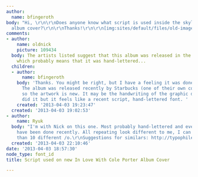 ```yaml
---
author:
  name: bfingeroth
body: "Hi, \r\n\r\nDoes anyone know what script is used inside the skyline in this
  album cover?\r\n\r\nThanks!\r\n\r\n[img:sites/default/files/old-images/in_love_with_cole_porter_album_cover_6347.png]"
comments:
- author:
    name: oldnick
    picture: 109434
  body: The artists listed suggest that this album was released in the 1950s or 1960s,
    which probably means that it was hand-lettered...
  children:
  - author:
      name: bfingeroth
    body: 'Thanks. You might be right, but I have a feeling it was done more recently.
      The album was released recently by Starbucks (one of their own compilations),
      so the artwork is new. It may be the handwriting of the graphic designer who
      did it but it feels like a recent script, hand-lettered font. '
    created: '2013-04-03 19:23:47'
  created: '2013-04-03 19:02:53'
- author:
    name: Ryuk
  body: "I'm with Nick on this one. Most probably hand-lettered and even it could
    have been done recently. All repeating look different to me, I can count no more
    than 10 different /o.\r\nSuggestions for similars: http://typophile.com/node/96063#comment-521192\r\n"
  created: '2013-04-03 22:10:46'
date: '2013-04-03 18:57:30'
node_type: font_id
title: Script used on new In Love With Cole Porter Album Cover

---
```

